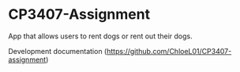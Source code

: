 # CP3407-Assignment
 
App that allows users to rent dogs or rent out their dogs. 

Development documentation (https://github.com/ChloeL01/CP3407-assignment)
